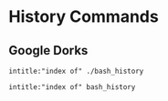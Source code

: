 # History Commands

## Google Dorks

```
intitle:"index of" ./bash_history

intitle:"index of" bash_history
```